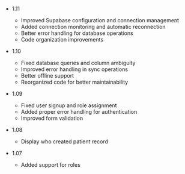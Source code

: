 * 1.11
  * Improved Supabase configuration and connection management
  * Added connection monitoring and automatic reconnection
  * Better error handling for database operations
  * Code organization improvements
    
* 1.10
  * Fixed database queries and column ambiguity
  * Improved error handling in sync operations
  * Better offline support
  * Reorganized code for better maintainability
    
* 1.09
  * Fixed user signup and role assignment
  * Added proper error handling for authentication
  * Improved form validation
    
* 1.08
  * Display who created patient record
    
* 1.07
  * Added support for roles
